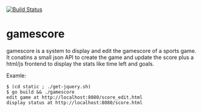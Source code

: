 [![Build Status][travis-image]][travis-url]

# gamescore

gamescore is a system to display and edit the gamescore of a sports game. It conatins a small json API to
create the game and update the score plus a html/js frontend to display the stats like time left and goals.

Examle:
```
$ (cd static ; ./get-jquery.sh)
$ go build && ./gamescore
edit game at http://localhost:8080/score_edit.html
display status at http://localhost:8080/score.html
```

[travis-image]: https://travis-ci.org/mvo5/gamescore.svg?branch=master
[travis-url]: https://travis-ci.org/mvo5/gamescore
